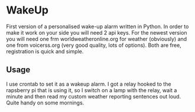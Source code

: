 # WakeUp

First version of a personalised wake-up alarm written in Python.
In order to make it work on your side you will need 2 api keys. For the newest version you will need one frm worldweatheronline.org for weather (obviously) and one from voicerss.org (very good quality, lots of options). Both are free, registration is quick and simple.

## Usage
I use crontab to set it as a wakeup alarm. I got a relay hooked to the rapsberry pi that is using it, so I switch on a lamp with the relay, wait a minute and then read my custom weather reporting sentences out loud. Quite handy on some mornings.
